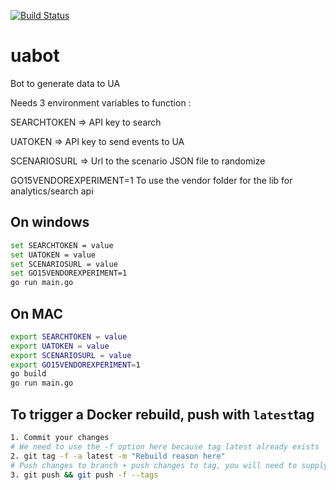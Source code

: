 [![Build Status](https://travis-ci.org/erocheleau/uabot.svg?branch=master)](https://travis-ci.org/erocheleau/uabot)

# uabot
Bot to generate data to UA

Needs 3 environment variables to function :

SEARCHTOKEN  => API key to search

UATOKEN      => API key to send events to UA

SCENARIOSURL => Url to the scenario JSON file to randomize

GO15VENDOREXPERIMENT=1
To use the vendor folder for the lib for analytics/search api

## On windows
```sh
set SEARCHTOKEN = value
set UATOKEN = value
set SCENARIOSURL = value
set GO15VENDOREXPERIMENT=1
go run main.go
```
## On MAC
```sh
export SEARCHTOKEN = value
export UATOKEN = value
export SCENARIOSURL = value
export GO15VENDOREXPERIMENT=1
go build
go run main.go
```

## To trigger a Docker rebuild, push with `latest`tag
```sh
1. Commit your changes
# We need to use the -f option here because tag latest already exists
2. git tag -f -a latest -m "Rebuild reason here"
# Push changes to branch + push changes to tag, you will need to supply credentials twice.
3. git push && git push -f --tags
```

